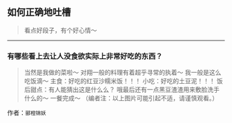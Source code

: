 ## 如何正确地吐槽

> 看点好段子，有个好心情～


 
---

### 有哪些看上去让人没食欲实际上非常好吃的东西？

> 当然是我做的菜啦～
> 对翔一般的料理有着超乎寻常的执着～
> 我一般是这么吃饭滴～
> 主食：好吃的红豆沙糯米饭！！！
> 小吃：好吃的土豆泥！！！
> 饭后甜点：有人能猜出这是什么么？
> 哦最后还有一点黑豆渣渣用来敷脸洗手什么的～
> 一餐完成～
> （编者注：以上图片可能引起不适，请谨慎观看。）


作者：`郦橙锦妖`